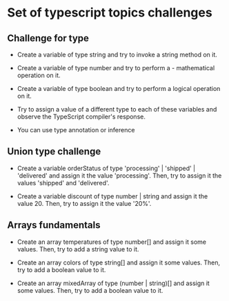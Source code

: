 # Set of typescript topics challenges

## Challenge for type

- Create a variable of type string and try to invoke a string method on it.

- Create a variable of type number and try to perform a - mathematical operation on it.

- Create a variable of type boolean and try to perform a logical operation on it.

- Try to assign a value of a different type to each of these variables and observe the TypeScript compiler's response.

- You can use type annotation or inference

## Union type challenge

- Create a variable orderStatus of type 'processing' | 'shipped' | 'delivered' and assign it the value 'processing'. Then, try to assign it the values 'shipped' and 'delivered'.

- Create a variable discount of type number | string and assign it the value 20. Then, try to assign it the value '20%'.

## Arrays fundamentals

- Create an array temperatures of type number[] and assign it some values. Then, try to add a string value to it.

- Create an array colors of type string[] and assign it some values. Then, try to add a boolean value to it.

- Create an array mixedArray of type (number | string)[] and assign it some values. Then, try to add a boolean value to it.
